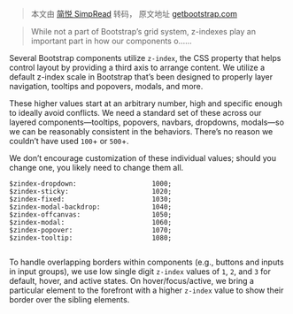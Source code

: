 > 本文由 [简悦 SimpRead](http://ksria.com/simpread/) 转码， 原文地址 [getbootstrap.com](https://getbootstrap.com/docs/5.0/layout/z-index/)

> While not a part of Bootstrap’s grid system, z-indexes play an important part in how our components o......

Several Bootstrap components utilize `z-index`, the CSS property that helps control layout by providing a third axis to arrange content. We utilize a default z-index scale in Bootstrap that’s been designed to properly layer navigation, tooltips and popovers, modals, and more.

These higher values start at an arbitrary number, high and specific enough to ideally avoid conflicts. We need a standard set of these across our layered components—tooltips, popovers, navbars, dropdowns, modals—so we can be reasonably consistent in the behaviors. There’s no reason we couldn’t have used `100`+ or `500`+.

We don’t encourage customization of these individual values; should you change one, you likely need to change them all.

```
$zindex-dropdown:                   1000;
$zindex-sticky:                     1020;
$zindex-fixed:                      1030;
$zindex-modal-backdrop:             1040;
$zindex-offcanvas:                  1050;
$zindex-modal:                      1060;
$zindex-popover:                    1070;
$zindex-tooltip:                    1080;


```

To handle overlapping borders within components (e.g., buttons and inputs in input groups), we use low single digit `z-index` values of `1`, `2`, and `3` for default, hover, and active states. On hover/focus/active, we bring a particular element to the forefront with a higher `z-index` value to show their border over the sibling elements.